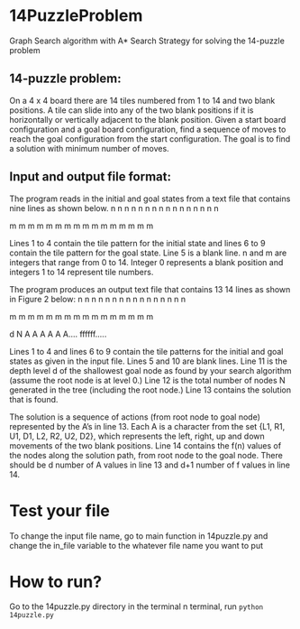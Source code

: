 # 14PuzzleProblem
Graph Search algorithm with A* Search Strategy for solving the 14-puzzle problem


## 14-puzzle problem: 
On a 4 x 4 board there are 14 tiles numbered from 1 to 14 and two blank positions. A tile can slide into any of the two blank positions if it is horizontally or vertically adjacent to the blank position. Given a start board configuration and a goal board configuration, find a sequence of moves to reach the goal configuration from the start configuration. The goal is to find a solution with minimum number of moves.

## Input and output file format: 
The program reads in the initial and goal states from a text file that contains nine lines as shown below.
n n n n
n n n n
n n n n
n n n n

m m m m
m m m m
m m m m
m m m m

Lines 1 to 4 contain the tile pattern for the initial state and lines 6 to 9 contain the tile pattern for the goal state. Line 5 is a blank line. n and m are integers that range from 0 to 14. Integer 0 represents a blank position and integers 1 to 14 represent tile numbers. 

The program produces an output text file that contains 13 14 lines as shown in Figure 2 below:
n n n n
n n n n
n n n n
n n n n

m m m m
m m m m
m m m m
m m m m

d
N
A A A A A A....
ffffff.....


Lines 1 to 4 and lines 6 to 9 contain the tile patterns for the initial and goal states as given in the input file. Lines 5 and 10 are blank lines. Line 11 is the depth level d of the shallowest goal node as found by your search algorithm (assume the root node is at level 0.) Line 12 is the total number of nodes N generated in the tree (including the root node.) Line 13 contains the solution that is found. 

The solution is a sequence of actions (from root node to goal node) represented by the A’s in line 13. Each A is a character from the set {L1, R1, U1, D1, L2, R2, U2, D2}, which represents the left, right, up and down movements of the two blank positions. Line 14 contains the f(n) values of the nodes along the solution path, from root node to the goal node. There should be d number of A values in line 13 and d+1 number of f values in line 14.

# Test your file
To change the input file name, go to main function in 14puzzle.py and change the in_file variable to the whatever file name you want to put

# How to run?
Go to the 14puzzle.py directory in the terminal
n terminal, run `python 14puzzle.py`
